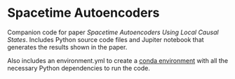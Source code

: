 # Spacetime Autoencoders

Companion code for paper *Spacetime Autoencoders Using Local Causal States*. Includes Python source code files and Jupiter notebook that generates the results shown in the paper. 

Also includes an environment.yml to create a 
[conda environment](https://docs.conda.io/projects/conda/en/latest/user-guide/tasks/manage-environments.html#creating-an-environment-from-an-environment-yml-file) 
with all the necessary Python dependencies to run the code. 
